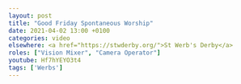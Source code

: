 ```yaml
---
layout: post
title: "Good Friday Spontaneous Worship"
date: 2021-04-02 13:00 +0100
categories: video
elsewhere: <a href="https://stwderby.org/">St Werb's Derby</a>
roles: ["Vision Mixer", "Camera Operator"]
youtube: Hf7hYEYO3t4
tags: ['Werbs']
---
```

